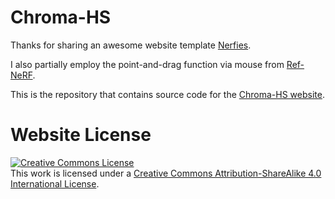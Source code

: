 # Chroma-HS
Thanks for sharing an awesome website template [Nerfies](https://nerfies.github.io).

I also partially employ the point-and-drag function via mouse from [Ref-NeRF](https://dorverbin.github.io/refnerf/).

This is the repository that contains source code for the [Chroma-HS website](https://chromahs.github.io).

# Website License
<a rel="license" href="http://creativecommons.org/licenses/by-sa/4.0/"><img alt="Creative Commons License" style="border-width:0" src="https://i.creativecommons.org/l/by-sa/4.0/88x31.png" /></a><br />This work is licensed under a <a rel="license" href="http://creativecommons.org/licenses/by-sa/4.0/">Creative Commons Attribution-ShareAlike 4.0 International License</a>.
